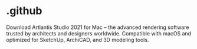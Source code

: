 # .github
Download Artlantis Studio 2021 for Mac – the advanced rendering software trusted by architects and designers worldwide. Compatible with macOS and optimized for SketchUp, ArchiCAD, and 3D modeling tools.
